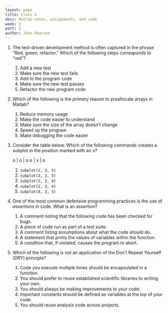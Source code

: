 ```yaml
---
layout: page
title: Class 3
desc: Matlab notes, assignments, and code
week: 2
part: 1
author: John Pearson
---
```

1. The test-driven development method is often captured in the phrase "Red, green, refactor." Which of the following steps corresponds to "red"?
    1. Add a new test
    1. Make sure the new test fails
    1. Add to the program code
    1. Make sure the new test passes
    1. Refactor the new program code

1. Which of the following is the *primary* reason to preallocate arrays in Matlab?
    1. Reduce memory usage
    1. Make the code easier to understand
    1. Make sure the size of the array doesn't change
    1. Speed up the program
    1. Make debugging the code easier

1. Consider the table below. Which of the following commands creates a subplot in the position marked with an x?

    o | o | o
    o | x | o

    1. `subplot(2, 3, 5)`
    1. `subplot(3, 2, 5)`
    1. `subplot(3, 2, 4)`
    1. `subplot(2, 3, 4)`
    1. `subplot(4, 2, 3)`

1. One of the most common defensive programming practices is the use of *assertions* in code. What is an assertion?
    1. A comment noting that the following code has been checked for bugs.
    1. A piece of code run as part of a test suite.
    1. A comment listing assumptions about what the code should do.
    1. A statement that prints the values of variables within the function.
    1. A condition that, if violated, causes the program to abort.

1. Which of the following is *not* an application of the Don't Repeat Yourself (DRY) principle?
    1. Code you execute multiple times should be encapsulated in a function.
    1. You should prefer to reuse established scientific libraries to writing your own.
    1. You should always be making improvements to your code.
    1. Important constants should be defined as variables at the top of your code.
    1. You should reuse analysis code across projects.
